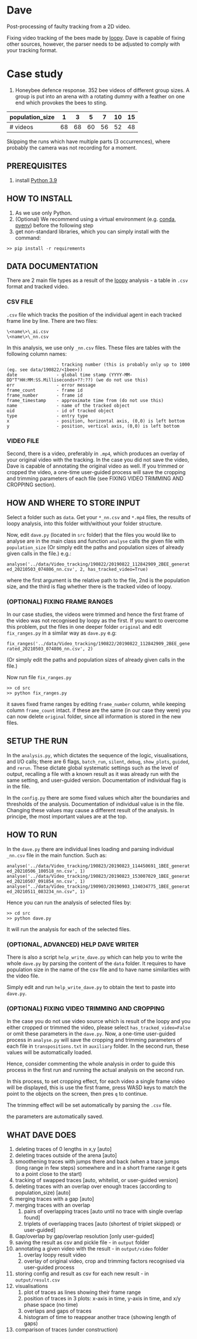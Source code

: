 # Dave
Post-processing of faulty tracking from a 2D video.

Fixing video tracking of the bees made by [loopy](http://loopbio.com/loopy/). 
Dave is capable of fixing other sources, however, the parser needs to be adjusted to comply with your tracking format.

# Case study
1. Honeybee defence response. 352 bee videos of different group sizes. A group is put into an arena with a rotating dummy with a feather on one end which provokes the bees to sting. 

| population_size   | 1  | 3  | 5  | 7  | 10 | 15 |
| ----------------- | ---|----|----|--- |----|----|
| # videos          | 68 | 68 | 60 | 56 | 52 | 48 |

Skipping the runs which have multiple parts (3 occurrences), where probably the camera was not recording for a moment. 

## PREREQUISITES
1. install [Python 3.9](https://www.python.org/downloads/)

## HOW TO INSTALL
1. As we use only Python.  
2. (Optional) We recommend using a virtual environment (e.g. [conda](https://docs.conda.io/en/latest/), [pyenv](https://github.com/pyenv/pyenv)) before the following step
3. get non-standard libraries, which you can simply install with the command:

`>> pip install -r requirements`

## DATA DOCUMENTATION
There are 2 main file types as a result of the [loopy](http://loopbio.com/loopy/) analysis - a table in `.csv` format and tracked video. 

### CSV FILE
`.csv` file which tracks the position of the individual agent in each tracked frame line by line.
There are two files:

```
\<name\>\_ai.csv
\<name\>\_nn.csv
```

In this analysis, we use only `_nn.csv` files.
These files are tables with the following column names:

```                  
                   - tracking number (this is probably only up to 1000 (eg. see data/190822/<1bee>))
date               - global time stamp (YYYY-MM-DD"T"HH:MM:SS.Milliseconds+??:??) (we do not use this)
err                - error message
frame_count        - frame id
frame_number       - frame id 
frame_timestamp    - approximate time from (do not use this)
name               - name of the tracked object
oid                - id of tracked object
type               - entry type
x                  - position, horizontal axis, (0,0) is left bottom
y                  - position, vertical axis, (0,0) is left bottom
```

### VIDEO FILE
Second, there is a video, preferably in `.mp4`, which produces an overlay of your original video with the tracking. 
In the case you did not save the video, Dave is capable of annotating the original video as well.
If you trimmed or cropped the video, a one-time user-guided process will save the cropping and trimming parameters of each file (see FIXING VIDEO TRIMMING AND CROPPING section).


## HOW AND WHERE TO STORE INPUT
Select a folder such as `data`. 
Get your `*_nn.csv` and `*.mp4` files, the results of loopy analysis, into this folder with/without your folder structure. 

Now, edit `dave.py` (located in `src` folder) that the files you would like to analyse are in the main class and function `analyse` calls the given file with `population_size` (Or simply edit the paths and population sizes of already given calls in the file.) e.g.:

`analyse('../data/Video_tracking/190822/20190822_112842909_2BEE_generated_20210503_074806_nn.csv', 2, has_tracked_video=True)`

where the first argument is the relative path to the file, 2nd is the population size, and the third is flag whether there is the tracked video of loopy.

### (OPTIONAL) FIXING FRAME RANGES
In our case studies, the videos were trimmed and hence the first frame of the video was not recognised by loopy as the first. 
If you want to overcome this problem, put the files in one deeper folder `original` and edit `fix_ranges.py` in a similar way as `dave.py` e.g:

`fix_ranges('../data/Video_tracking/190822/20190822_112842909_2BEE_generated_20210503_074806_nn.csv', 2)`

(Or simply edit the paths and population sizes of already given calls in the file.)

Now run file `fix_ranges.py`
```
>> cd src
>> python fix_ranges.py
```
it saves fixed frame ranges by editing `frame_number` column, while keeping column `frame_count` intact. 
if these are the same (in our case they were) you can now delete `original` folder, since all information is stored in the new files. 

## SETUP THE RUN
In the `analysis.py`, which dictates the sequence of the logic, visualisations, and I/O calls;
there are 6 flags, `batch_run`, `silent`, `debug`, `show_plots`, `guided`, and `rerun`.
These dictate global systematic settings such as the level of output, recalling a file with a known result as it was already run with the same setting, and user-guided version. Documentation of individual flag is in the file.


In the `config.py` there are some fixed values which alter the boundaries and thresholds of the analysis. 
Documentation of individual value is in the file.
Changing these values may cause a different result of the analysis.
In principe, the most important values are at the top. 

## HOW TO RUN
In the `dave.py` there are individual lines loading and parsing individual `_nn.csv` file in the main function. Such as:

`
    analyse('../data/Video_tracking/190823/20190823_114450691_1BEE_generated_20210506_100518_nn.csv', 1)
    analyse('../data/Video_tracking/190823/20190823_153007029_1BEE_generated_20210507_091854_nn.csv', 1)
    analyse("../data/Video_tracking/190903/20190903_134034775_1BEE_generated_20210511_083234_nn.csv", 1)
` 

Hence you can run the analysis of selected files by:

```
>> cd src
>> python dave.py
```

It will run the analysis for each of the selected files.

### (OPTIONAL, ADVANCED) HELP DAVE WRITER
There is also a script `help_write_dave.py` which can help you to write the whole `dave.py` by parsing the content of the `data` folder.
It requires to have population size in the name of the csv file and to have name similarities with the video file. 

Simply edit and run `help_write_dave.py` to obtain the text to paste into `dave.py`.

### (OPTIONAL) FIXING VIDEO TRIMMING AND CROPPING
In the case you do not use video source which is result of the loopy and you either cropped or trimmed the video, please select `has_tracked_video=False` or omit these parameters in the `dave.py`. Now, a one-time user-guided process in `analyse.py` will save the cropping and trimming parameters of each file in `transpositions.txt` in `auxiliary` folder. In the second run, these values will be automatically loaded. 

Hence, consider commenting the whole analysis in order to guide this process in the first run and running the actual analysis on the second run.

In this process, to set cropping effect, for each video a single frame video will be displayed, this is use the first frame, press WASD keys to match the point to the objects on the screen, then pres `q` to continue. 

The trimming effect will be set automatically by parsing the `.csv` file.

the parameters are automatically saved. 

## WHAT DAVE DOES
1. deleting traces of 0 lengths in x,y [auto]
2. deleting traces outside of the arena [auto]
3. smoothening traces with jumps there and back (when a trace jumps (long range in few steps) somewhere and in a short frame range it gets to a point close to the start)
4. tracking of swapped traces [auto, whitelist, or user-guided version]
5. deleting traces with an overlap over enough traces (according to population_size) [auto]
6. merging traces with a gap [auto]
7. merging traces with an overlap 
    1. pairs of overlapping traces [auto until no trace with single overlap found]
    2. triplets of overlapping traces [auto (shortest of triplet skipped) or user-guided]
8. Gap/overlap by gap/overlap resolution [only user-guided]
9. saving the result as csv and pickle file - in `output` folder
10. annotating a given video with the result - in `output/video` folder
    1. overlay loopy result video
    2. overlay of original video, crop and trimming factors recognised via user-guided process
11. storing config and result as csv for each new result - in `output/result.csv`
12. visualisations
    1. plot of traces as lines showing their frame range
    2. position of traces in 3 plots: x-axis in time, y-axis in time, and x/y phase space (no time)
    3. overlaps and gaps of traces
    4. histogram of time to reappear another trace (showing length of gaps)
13. comparison of traces (under construction)

